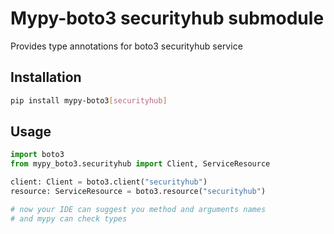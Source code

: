 # Mypy-boto3 securityhub submodule

Provides type annotations for boto3 securityhub service

## Installation

```bash
pip install mypy-boto3[securityhub]
```

## Usage

```python
import boto3
from mypy_boto3.securityhub import Client, ServiceResource

client: Client = boto3.client("securityhub")
resource: ServiceResource = boto3.resource("securityhub")

# now your IDE can suggest you method and arguments names
# and mypy can check types
```

